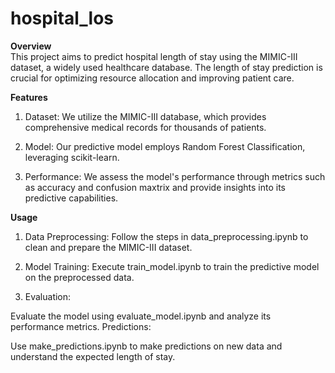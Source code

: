 # hospital_los
<b>Overview</b>
<br>
This project aims to predict hospital length of stay using the MIMIC-III dataset, a widely used healthcare database. The length of stay prediction is crucial for optimizing resource allocation and improving patient care.

<b>Features</b>
<br>
1. Dataset: We utilize the MIMIC-III database, which provides comprehensive medical records for thousands of patients.

2. Model: Our predictive model employs Random Forest Classification, leveraging scikit-learn.

3. Performance: We assess the model's performance through metrics such as accuracy and confusion maxtrix and provide insights into its predictive capabilities.

<b>Usage</b>
<br>
1. Data Preprocessing: Follow the steps in data_preprocessing.ipynb to clean and prepare the MIMIC-III dataset.
   
2. Model Training: Execute train_model.ipynb to train the predictive model on the preprocessed data.
   
3. Evaluation:

Evaluate the model using evaluate_model.ipynb and analyze its performance metrics.
Predictions:

Use make_predictions.ipynb to make predictions on new data and understand the expected length of stay.
